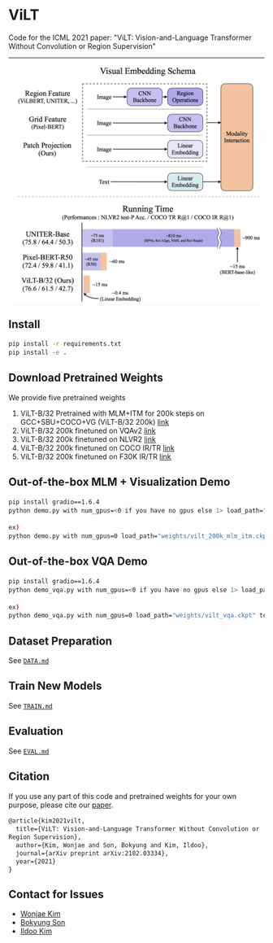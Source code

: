 # ViLT

Code for the ICML 2021 paper: "ViLT: Vision-and-Language Transformer Without Convolution or Region Supervision"

---
<p align="center">
  <img align="middle" src="./assets/figure.png" alt="The main figure"/>
</p>

## Install
```bash
pip install -r requirements.txt
pip install -e .
```

## Download Pretrained Weights
We provide five pretrained weights
1. ViLT-B/32 Pretrained with MLM+ITM for 200k steps on GCC+SBU+COCO+VG (ViLT-B/32 200k) [link](https://github.com/dandelin/ViLT/releases/download/200k/vilt_200k_mlm_itm.ckpt)
2. ViLT-B/32 200k finetuned on VQAv2 [link](https://github.com/dandelin/ViLT/releases/download/200k/vilt_vqa.ckpt)
3. ViLT-B/32 200k finetuned on NLVR2 [link](https://github.com/dandelin/ViLT/releases/download/200k/vilt_nlvr2.ckpt)
4. ViLT-B/32 200k finetuned on COCO IR/TR [link](https://github.com/dandelin/ViLT/releases/download/200k/vilt_irtr_coco.ckpt)
5. ViLT-B/32 200k finetuned on F30K IR/TR [link](https://github.com/dandelin/ViLT/releases/download/200k/vilt_irtr_f30k.ckpt)

## Out-of-the-box MLM + Visualization Demo
```bash
pip install gradio==1.6.4
python demo.py with num_gpus=<0 if you have no gpus else 1> load_path="<YOUR_WEIGHT_ROOT>/vilt_200k_mlm_itm.ckpt"

ex)
python demo.py with num_gpus=0 load_path="weights/vilt_200k_mlm_itm.ckpt"
```

## Out-of-the-box VQA Demo
```bash
pip install gradio==1.6.4
python demo_vqa.py with num_gpus=<0 if you have no gpus else 1> load_path="<YOUR_WEIGHT_ROOT>/vilt_vqa.ckpt" test_only=True

ex)
python demo_vqa.py with num_gpus=0 load_path="weights/vilt_vqa.ckpt" test_only=True
```

## Dataset Preparation
See [`DATA.md`](DATA.md)

## Train New Models
See [`TRAIN.md`](TRAIN.md)

## Evaluation
See [`EVAL.md`](EVAL.md)

## Citation
If you use any part of this code and pretrained weights for your own purpose, please cite our [paper](https://arxiv.org/abs/2102.03334).
```
@article{kim2021vilt,
  title={ViLT: Vision-and-Language Transformer Without Convolution or Region Supervision},
  author={Kim, Wonjae and Son, Bokyung and Kim, Ildoo},
  journal={arXiv preprint arXiv:2102.03334},
  year={2021}
}
```

## Contact for Issues
- [Wonjae Kim](https://wonjae.kim/)
- [Bokyung Son](https://bo-son.github.io/)
- [Ildoo Kim](https://www.linkedin.com/in/ildoo-kim-56962034/)